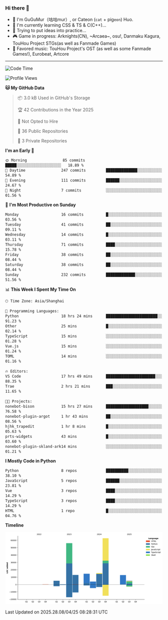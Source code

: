 ### Hi there 👋

- 🧐 I'm GuGuMur（咕咕mur）, or Cateon (`cat` + pig`eon`) Huo.
- 🌱 I'm currently learning CSS & TS & C(C++)...
- 🤔 Trying to put ideas into practice...
- 🎮 Game in progress: Arknights(CN), ~Arcaea~, osu!, Danmaku Kagura, TouHou Project STGs(as well as Fanmade Games)
- 🎵 Favored music: TouHou Project's OST (as well as some Fanmade Games!), Eurobeat, Artcore

----
<!--START_SECTION:waka-->
![Code Time](http://img.shields.io/badge/Code%20Time-49%20hrs%2039%20mins-blue)

![Profile Views](http://img.shields.io/badge/Profile%20Views-1-blue)

**🐱 My GitHub Data** 

> 📦 3.0 kB Used in GitHub's Storage 
 > 
> 🏆 42 Contributions in the Year 2025
 > 
> 🚫 Not Opted to Hire
 > 
> 📜 36 Public Repositories 
 > 
> 🔑 3 Private Repositories 
 > 
**I'm an Early 🐤** 

```text
🌞 Morning                85 commits          █████░░░░░░░░░░░░░░░░░░░░   18.89 % 
🌆 Daytime                247 commits         ██████████████░░░░░░░░░░░   54.89 % 
🌃 Evening                111 commits         ██████░░░░░░░░░░░░░░░░░░░   24.67 % 
🌙 Night                  7 commits           ░░░░░░░░░░░░░░░░░░░░░░░░░   01.56 % 
```
📅 **I'm Most Productive on Sunday** 

```text
Monday                   16 commits          █░░░░░░░░░░░░░░░░░░░░░░░░   03.56 % 
Tuesday                  41 commits          ██░░░░░░░░░░░░░░░░░░░░░░░   09.11 % 
Wednesday                14 commits          █░░░░░░░░░░░░░░░░░░░░░░░░   03.11 % 
Thursday                 71 commits          ████░░░░░░░░░░░░░░░░░░░░░   15.78 % 
Friday                   38 commits          ██░░░░░░░░░░░░░░░░░░░░░░░   08.44 % 
Saturday                 38 commits          ██░░░░░░░░░░░░░░░░░░░░░░░   08.44 % 
Sunday                   232 commits         █████████████░░░░░░░░░░░░   51.56 % 
```


📊 **This Week I Spent My Time On** 

```text
🕑︎ Time Zone: Asia/Shanghai

💬 Programming Languages: 
Python                   18 hrs 24 mins      ███████████████████████░░   91.23 % 
Other                    25 mins             █░░░░░░░░░░░░░░░░░░░░░░░░   02.14 % 
TypeScript               15 mins             ░░░░░░░░░░░░░░░░░░░░░░░░░   01.28 % 
Vue.js                   15 mins             ░░░░░░░░░░░░░░░░░░░░░░░░░   01.24 % 
TOML                     14 mins             ░░░░░░░░░░░░░░░░░░░░░░░░░   01.16 % 

🔥 Editors: 
VS Code                  17 hrs 49 mins      ██████████████████████░░░   88.35 % 
Trae                     2 hrs 21 mins       ███░░░░░░░░░░░░░░░░░░░░░░   11.65 % 

🐱‍💻 Projects: 
nonebot-bison            15 hrs 27 mins      ███████████████████░░░░░░   76.58 % 
nonebot-plugin-argot     1 hr 43 mins        ██░░░░░░░░░░░░░░░░░░░░░░░   08.56 % 
hjhk_trapedit            1 hr 8 mins         █░░░░░░░░░░░░░░░░░░░░░░░░   05.63 % 
prts-widgets             43 mins             █░░░░░░░░░░░░░░░░░░░░░░░░   03.60 % 
nonebot-plugin-skland-ark14 mins             ░░░░░░░░░░░░░░░░░░░░░░░░░   01.21 % 
```

**I Mostly Code in Python** 

```text
Python                   8 repos             ██████████░░░░░░░░░░░░░░░   38.10 % 
JavaScript               5 repos             ██████░░░░░░░░░░░░░░░░░░░   23.81 % 
Vue                      3 repos             ████░░░░░░░░░░░░░░░░░░░░░   14.29 % 
TypeScript               3 repos             ████░░░░░░░░░░░░░░░░░░░░░   14.29 % 
HTML                     1 repo              █░░░░░░░░░░░░░░░░░░░░░░░░   04.76 % 
```



**Timeline**

![Lines of Code chart](https://raw.githubusercontent.com/GuGuMur/GuGuMur/main/assets/bar_graph.png)


 Last Updated on 2025.28.08/04/25 08:28:31 UTC
<!--END_SECTION:waka-->

<!-- ![Metrics](https://metrics.lecoq.io/GuGuMur?template=classic&config.timezone=Asia%2FShanghai) -->
